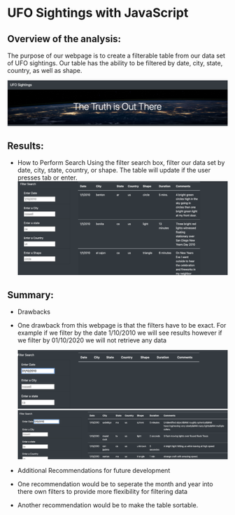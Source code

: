 #  UFO Sightings with JavaScript

## Overview of the analysis:

The purpose of our webpage is to create a filterable table from our data set of UFO sightings.  Our table has the ability to be filtered by date, city, state, country, as well as shape.

   ![TruthIsOutThere](static/images/TruthIsOutThere.png) 

## Results:
 * How to Perform Search
  Using the filter search box, filter our data set by date, city, state, country, or shape.  The table will update if the user presses tab or enter.
  ![FilterSearch](static/images/FilterSearch.png) 
     
## Summary:

 * Drawbacks
- One drawback from this webpage is that the filters have to be exact.  For example if we filter by the date 1/10/2010 we will see results however if we filter by 01/10/2020 we will not retrieve any data

    ![TwoDigitMonth](static/images/TwoDigitMonth.png) 
    ![OneDigitMonth](static/images/OneDigitMonth.png) 
    
 * Additional Recommendations for future development
- One recommendation would be to seperate the month and year into there own filters to provide more flexibility for filtering data

- Another recommendation would be to make the table sortable.
